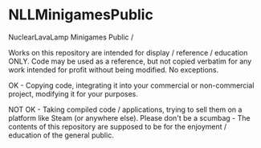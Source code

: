 # NLLMinigamesPublic
NuclearLavaLamp Minigames Public / 

Works on this repository are intended for display / reference / education ONLY. Code may be used as a reference, but not copied verbatim for any work intended for profit 
without being modified. No exceptions.

OK - Copying code, integrating it into your commercial or non-commercial project, modifying it for your purposes.

NOT OK - Taking compiled code / applications, trying to sell them on a platform like Steam (or anywhere else). Please don't be a scumbag - The contents of this repository are supposed to be for the enjoyment / education of the general public.
